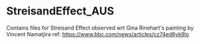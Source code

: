 # StreisandEffect_AUS
Contains files for Streisand Effect observed wrt Gina Rinehart's painting by Vincent Namatjira
ref: https://www.bbc.com/news/articles/cz74ed6yk9lo
